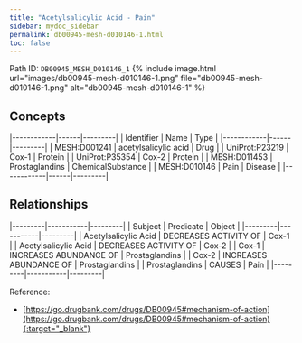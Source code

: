 ```yaml
---
title: "Acetylsalicylic Acid - Pain"
sidebar: mydoc_sidebar
permalink: db00945-mesh-d010146-1.html
toc: false 
---
```



Path ID: `DB00945_MESH_D010146_1`
{% include image.html url="images/db00945-mesh-d010146-1.png" file="db00945-mesh-d010146-1.png" alt="db00945-mesh-d010146-1" %}

## Concepts

|------------|------|---------|
| Identifier | Name | Type    |
|------------|------|---------|
| MESH:D001241 | acetylsalicylic acid | Drug |
| UniProt:P23219 | Cox-1 | Protein |
| UniProt:P35354 | Cox-2 | Protein |
| MESH:D011453 | Prostaglandins | ChemicalSubstance |
| MESH:D010146 | Pain | Disease |
|------------|------|---------|

## Relationships

|---------|-----------|---------|
| Subject | Predicate | Object  |
|---------|-----------|---------|
| Acetylsalicylic Acid | DECREASES ACTIVITY OF | Cox-1 |
| Acetylsalicylic Acid | DECREASES ACTIVITY OF | Cox-2 |
| Cox-1 | INCREASES ABUNDANCE OF | Prostaglandins |
| Cox-2 | INCREASES ABUNDANCE OF | Prostaglandins |
| Prostaglandins | CAUSES | Pain |
|---------|-----------|---------|

Reference:
  - [https://go.drugbank.com/drugs/DB00945#mechanism-of-action](https://go.drugbank.com/drugs/DB00945#mechanism-of-action){:target="_blank"}